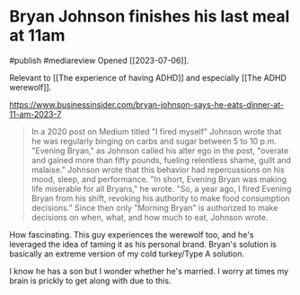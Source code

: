 # Bryan Johnson finishes his last meal at 11am
#publish 
#mediareview 
Opened [[2023-07-06]].

Relevant to [[The experience of having ADHD]] and especially [[The ADHD werewolf]].

https://www.businessinsider.com/bryan-johnson-says-he-eats-dinner-at-11-am-2023-7

> In a 2020 post on Medium titled "I fired myself" Johnson wrote that he was regularly binging on carbs and sugar between 5 to 10 p.m. "Evening Bryan," as Johnson called his alter ego in the post, "overate and gained more than fifty pounds, fueling relentless shame, guilt and malaise." 
> Johnson wrote that this behavior had repercussions on his mood, sleep, and performance. "In short, Evening Bryan was making life miserable for all Bryans," he wrote. 
> "So, a year ago, I fired Evening Bryan from his shift, revoking his authority to make food consumption decisions." Since then only "Morning Bryan" is authorized to make decisions on when, what, and how much to eat, Johnson wrote. 

How fascinating. This guy experiences the werewolf too, and he's leveraged the idea of taming it as his personal brand. Bryan's solution is basically an extreme version of my cold turkey/Type A solution.

I know he has a son but I wonder whether he's married. I worry at times my brain is prickly to get along with due to this.
